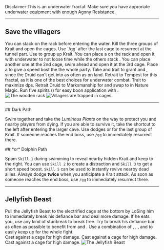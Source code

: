 <Message icon="warning circle">
<MessageHeader>
Disclaimer
</MessageHeader>
This is an underwater fractal. Make sure you have approriate underwater equipment with enough <Icon name="agonyResistance"/> Agony Resistance.
</Message>

---

## Save the villagers <Item id="50082" text="false" size="24"/><Item id="24658" text="false" size="24"/>
<Grid>
<Column>
You can stack <Boon name="might"/> on the rack before entering the water. Kill the three groups of Krait and open the cages. Use `/gg` after the last cage to resurrect at the tunnel part.

<Tips>
    <Tip specialization="mesmer">Use <Skill id="10255"/> to group up Krait. You can place a <Skill id="10197"/> on the rack and open it with <Skill id="29578"/> underwater to not loose time while the others stack <Boon name="might"/>. You can place another one at the 2nd cage, swim ahead and open it at the 3rd cage. Place a <Skill id="10325"/> to give a speed bost the the whole party.</Tip>
    <Tip specialization="warrior">Take <Skill id="14403"/> and trait <Trait id="1711"/> to grant <Boon name="fury"/> and <Boon name="might"/>, since the Druid can't get into <Skill id="33557"/> as often as on land.</Tip>
    <Tip specialization="tempest">Retrait to Tempest for this fractal, as it is one of the best choices for underwater combat. Trait <Trait id="1503"/> to maximize dps.</Tip>
    <Tip specialization="ranger">Retrait Druid to Marksmanship for <Trait id="986"/> and swap to <Trait id="965"/> in Nature Magic. Run five spirits (<Skill id="21773" text="false" size="24"/><Skill id="12497" text="false" size="24"/><Skill id="12493" text="false" size="24"/><Skill id="12498" text="false" size="24"/><Skill id="12569" text="false" size="24"/>) for easy boon application with <Trait id="1038"/>.</Tip>
</Tips>

</Column>

<Column width="6" compact>
    <Image src="fractals/aquatic-ruins/images/wooden_rack.jpg" title="The wooden rack"/>
    <Image src="fractals/aquatic-ruins/images/trapped_villagers.jpg" title="Villagers are trapped in cages"/>
</Column>
</Grid>

---

<Grid divided>
<Column>
## Dark Path

Swim together and take the *Luminous Plants* on the way to protect you and nearby players from dying. If you are able to survive it, take the shortcut to the left after entering the larger cave. Use dodges or <Effect name="invulnerability"/> for the last group of Krait. If someone reaches the end boss, use `/gg` to immediately resurrect there.
</Column>

<Column>
## *or* Dolphin Path

Spam `Skill 1` during swimming to reveal nearby hidden Krait and keep to the right. You can use `Skill 2` to create a distraction and `Skill 3` to get a short speed boost. `Skill 5` can be used to instantly revive nearby dead allies. Always dodge **twice** when you anticipate a Krait attack. As soon as someone reaches the end boss, use `/gg` to immediately resurrect there.
</Column>
</Grid>

---

## <Boss red="true"/> Jellyfish Beast
<Grid>
<Column>
Pull the Jellyfish Beast to the electrified cage at the bottom by LoSing him to immediately break his defiance bar and deal more damage. If he eats you, use any kind of stunbreak to break free. Try to break his defiance bar as often as possible to benefit from <Item id="24868"/> and <Trait id="1502"/>.
</Column>

<Column>
    <Tips>
        <Tip specialization="chronomancer">Use a combination of <Skill id="29830"/>, <Skill id="10377"/>, <Skill id="29578"/>, <Skill id="10236"/> and <Trait id="1866"/> to easily keep up <Boon name="quickness"/> for the whole fight.<br/>Cast <Skill id="10318"/> against a cage for high damage.</Tip>
        <Tip specialization="warrior">Cast <Skill id="14480"/> against a cage for high damage.</Tip>
        <Tip specialization="tempest">Cast <Skill id="5607"/> against a cage for high damage.</Tip>
    </Tips>
</Column>
</Grid>

<Image src="fractals/aquatic-ruins/images/the_jellyfish_beast.jpg" title="The Jellyfish Beast"/>
